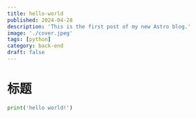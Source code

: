 ```yaml
---
title: hello-world
published: 2024-04-28
description: 'This is the first post of my new Astro blog.'
image: './cover.jpeg'
tags: [python]
category: back-end
draft: false 
---
```


# 标题
```python
print('hello world!')
```
